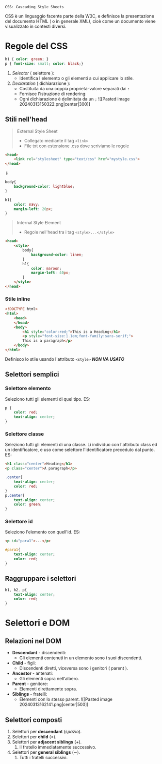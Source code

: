 	CSS: Cascading Style Sheets
CSS è un linguaggio facente parte della W3C, e definisce la presentazione del documento HTML ( o in generale XML), cioè come un documento viene visualizzato in contesti diversi.
# Regole del CSS
```CSS
h1 { color: green; }
p { font-size: small; color: black;}
```
1. *Selector* ( selettore ):
	 - Identifica l'elemento o gli elementi a cui applicare lo stile.
2. *Declaration* ( dichiarazione ):
	- Costituita da una coppia proprietà-valore separati dai `:`
	- Fornisce l'istruzione di rendering
	- Ogni dichiarazione è delimitata da un `;`
![[Pasted image 20240313150322.png|center|300]]

## Stili nell'head
>External Style Sheet
>- Collegato mediante il tag `<link>`
>- File txt con estensione .css dove scriviamo le regole

```HTML
<head>
	<link rel="stylesheet" type="text/css" href="mystyle.css">
</head>
```
$\Downarrow$
```CSS
body{
	background-color: lightblue;
}

h1{
	color: navy;
	margin-left: 20px;
}
```

>Internal Style Element
>- Regole nell'head tra i tag `<style>...</style>`

```HTML
<head>
	<style>
		body{
			background-color: linen;
		}
		h1{
			color: maroon;
			margin-left: 40px;
		}
	</style>
</head>
```

### Stile inline
```HTML
<!DOCTYPE html>
<html>
	<head>
	</head>
	<body>
		<h1 style="color:red;">This is a Heading</h1>
		<p style="font-size:1.1em;font-family:sans-serif;"> 
		This is a paragraph</p>
	</body>
</html>
```

Definisco lo stile usando l'attributo `<style>`
***NON VA USATO***
## Selettori semplici
### Selettore elemento
Seleziono tutti gli elementi di quel tipo. ES:
```CSS
p {
	color: red;
	text-align: center;
}
```

### Selettore classe
Seleziono tutti gli elementi di una classe. Li individuo con l'attributo class ed un identificatore, e uso come selettore l'identificatore preceduto dal punto. ES:
```HTML
<h1 class="center">Heading</h1>
<p class="center">A paragraph</p>
```
```CSS
.center{
	text-align: center;
	color: red;
}
p.center{
	text-align: center;
	color: green;
}
```

### Selettore id
Seleziono l'elemento con quell'id. ES:
```HTML
<p id="para1">...</p>
```
```CSS
#para1{
	text-align: center;
	color: red;
}
```

## Raggruppare i selettori
```CSS
h1, h2, p{
	text-align: center;
	color: red;
}
```

# Selettori e DOM
## Relazioni nel DOM
- **Descendant** - discendenti:
	- Gli elementi contenuti in un elemento sono i  suoi discendenti.
- **Child** - figli:
	- Discendenti diretti, viceversa sono i genitori ( parent ).
- **Ancestor** - antenati:
	- Gli elementi sopra nell'albero.
- **Parent** - genitore:
	-  Elementi direttamente sopra.
- **Siblings** - fratelli:
	- Elementi con lo stesso parent.
![[Pasted image 20240313162141.png|center|500]]
## Selettori composti
1. Selettori per **descendant** (*spazio*).
2. Selettori per **child** (*>*).
3. Selettori per **adjacent siblings** (*+*).
	1. Il fratello immediatamente successivo.
4. Selettori per **general siblings** ($\sim$).
	1. Tutti i fratelli successivi.

